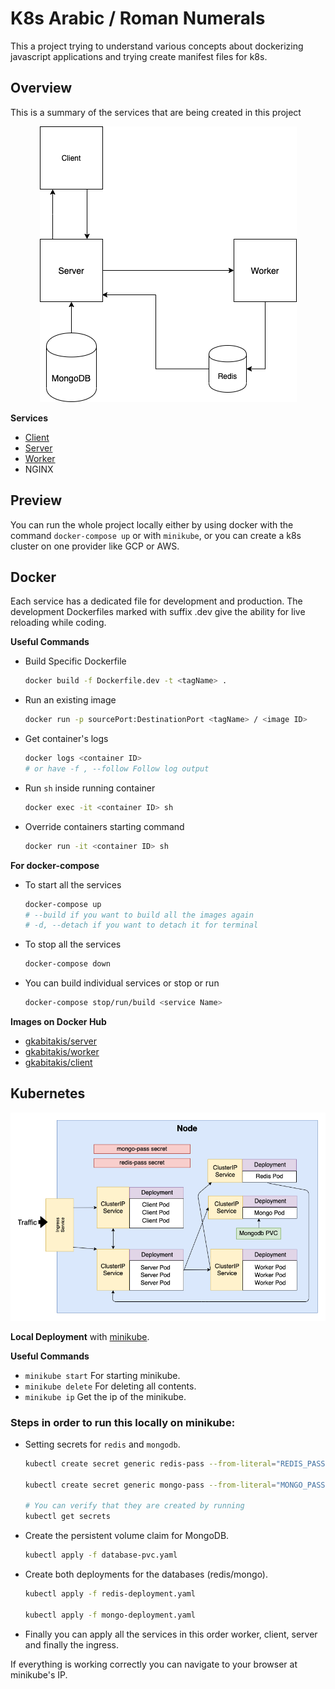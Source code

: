 # K8s Arabic / Roman Numerals

This a project trying to understand various concepts about dockerizing javascript applications and trying create manifest files for k8s.

## Overview

This is a summary of the services that are being created in this project

<p align="center">
    <img src="./resources/infra.png">
</p>

**Services**

- [Client](./client/README.MD)
- [Server](./server/README.MD)
- [Worker](./worker/README.md)
- NGINX

## Preview

You can run the whole project locally either by using docker with the command
`docker-compose up` or with `minikube`, or you can create a k8s cluster on one provider like GCP or AWS.

## Docker

Each service has a dedicated file for development and production. The development Dockerfiles marked with suffix .dev give the ability for live reloading while coding.

**Useful Commands**

- Build Specific Dockerfile
  ```bash
  docker build -f Dockerfile.dev -t <tagName> .
  ```
- Run an existing image
  ```bash
  docker run -p sourcePort:DestinationPort <tagName> / <image ID>
  ```
- Get container's logs
  ```bash
  docker logs <container ID>
  # or have -f , --follow Follow log output
  ```
- Run `sh` inside running container
  ```bash
  docker exec -it <container ID> sh
  ```
- Override containers starting command
  ```bash
  docker run -it <container ID> sh
  ```

**For docker-compose**

- To start all the services
  ```bash
  docker-compose up
  # --build if you want to build all the images again
  # -d, --detach if you want to detach it for terminal
  ```
- To stop all the services
  ```bash
  docker-compose down
  ```
- You can build individual services or stop or run

  ```bash
  docker-compose stop/run/build <service Name>
  ```

**Images on Docker Hub**

- [gkabitakis/server](https://hub.docker.com/repository/docker/gkabitakis/server)
- [gkabitakis/worker](https://hub.docker.com/repository/docker/gkabitakis/worker)
- [gkabitakis/client](https://hub.docker.com/repository/docker/gkabitakis/client)

## Kubernetes

<p align="center">
    <img src="./resources/k8s.png">
</p>

**Local Deployment** with [minikube](https://github.com/kubernetes/minikube).

**Useful Commands**

- `minikube start` For starting minikube.
- `minikube delete` For deleting all contents.
- `minikube ip` Get the ip of the minikube.


### Steps in order to run this locally on minikube:

- Setting secrets for `redis` and `mongodb`.
  ```bash
  kubectl create secret generic redis-pass --from-literal="REDIS_PASS=<password>"

  kubectl create secret generic mongo-pass --from-literal="MONGO_PASS=<password>"

  # You can verify that they are created by running
  kubectl get secrets
  ``` 
- Create the persistent volume claim for MongoDB.
  ```bash
  kubectl apply -f database-pvc.yaml
  ```
- Create both deployments for the databases (redis/mongo).
  ```bash
  kubectl apply -f redis-deployment.yaml

  kubectl apply -f mongo-deployment.yaml
  ```
- Finally you can apply all the services in this order worker, client, server and finally the ingress.

If everything is working correctly you can navigate to your browser at minikube's IP.
